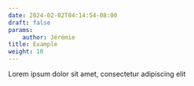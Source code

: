 ```yaml
---
date: 2024-02-02T04:14:54-08:00
draft: false
params:
    author: Jérémie
title: Example
weight: 10
---
```


Lorem ipsum dolor sit amet, consectetur adipiscing elit
